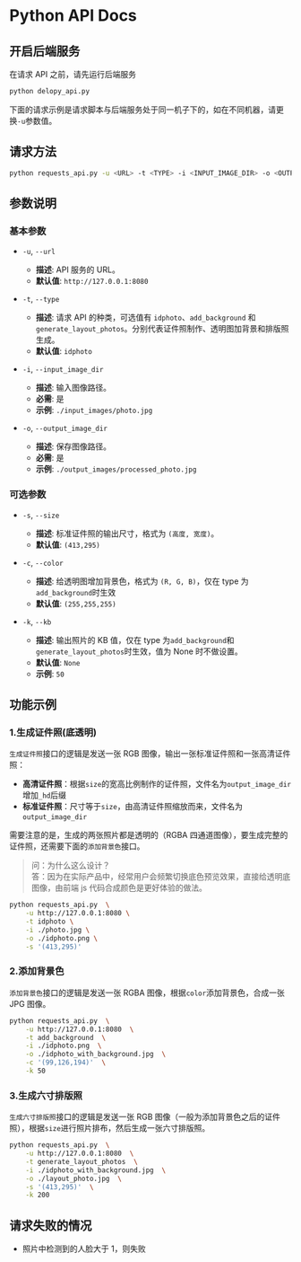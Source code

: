 # Python API Docs

## 开启后端服务

在请求 API 之前，请先运行后端服务

```bash
python delopy_api.py
```

下面的请求示例是请求脚本与后端服务处于同一机子下的，如在不同机器，请更换`-u`参数值。

## 请求方法

```bash
python requests_api.py -u <URL> -t <TYPE> -i <INPUT_IMAGE_DIR> -o <OUTPUT_IMAGE_DIR> [-s <SIZE>] [-c <COLOR>] [-k <KB>]
```

## 参数说明

### 基本参数

- `-u`, `--url`

  - **描述**: API 服务的 URL。
  - **默认值**: `http://127.0.0.1:8080`

- `-t`, `--type`

  - **描述**: 请求 API 的种类，可选值有 `idphoto`、`add_background` 和 `generate_layout_photos`。分别代表证件照制作、透明图加背景和排版照生成。
  - **默认值**: `idphoto`

- `-i`, `--input_image_dir`

  - **描述**: 输入图像路径。
  - **必需**: 是
  - **示例**: `./input_images/photo.jpg`

- `-o`, `--output_image_dir`
  - **描述**: 保存图像路径。
  - **必需**: 是
  - **示例**: `./output_images/processed_photo.jpg`

### 可选参数

- `-s`, `--size`

  - **描述**: 标准证件照的输出尺寸，格式为 `(高度, 宽度)`。
  - **默认值**: `(413,295)`

- `-c`, `--color`

  - **描述**: 给透明图增加背景色，格式为 `(R, G, B)`，仅在 type 为`add_background`时生效
  - **默认值**: `(255,255,255)`

- `-k`, `--kb`
  - **描述**: 输出照片的 KB 值，仅在 type 为`add_background`和`generate_layout_photos`时生效，值为 None 时不做设置。
  - **默认值**: `None`
  - **示例**: `50`

## 功能示例

### 1.生成证件照(底透明)

`生成证件照`接口的逻辑是发送一张 RGB 图像，输出一张标准证件照和一张高清证件照：

- **高清证件照**：根据`size`的宽高比例制作的证件照，文件名为`output_image_dir`增加`_hd`后缀
- **标准证件照**：尺寸等于`size`，由高清证件照缩放而来，文件名为`output_image_dir`

需要注意的是，生成的两张照片都是透明的（RGBA 四通道图像），要生成完整的证件照，还需要下面的`添加背景色`接口。

> 问：为什么这么设计？  
> 答：因为在实际产品中，经常用户会频繁切换底色预览效果，直接给透明底图像，由前端 js 代码合成颜色是更好体验的做法。

```bash
python requests_api.py  \
    -u http://127.0.0.1:8080 \
    -t idphoto \
    -i ./photo.jpg \
    -o ./idphoto.png \
    -s '(413,295)'
```

### 2.添加背景色

`添加背景色`接口的逻辑是发送一张 RGBA 图像，根据`color`添加背景色，合成一张 JPG 图像。

```bash
python requests_api.py  \
    -u http://127.0.0.1:8080  \
    -t add_background  \
    -i ./idphoto.png  \
    -o ./idphoto_with_background.jpg  \
    -c '(99,126,194)'  \
    -k 50
```

### 3.生成六寸排版照

`生成六寸排版照`接口的逻辑是发送一张 RGB 图像（一般为添加背景色之后的证件照），根据`size`进行照片排布，然后生成一张六寸排版照。

```bash
python requests_api.py  \
    -u http://127.0.0.1:8080  \
    -t generate_layout_photos  \
    -i ./idphoto_with_background.jpg  \
    -o ./layout_photo.jpg  \
    -s '(413,295)'  \
    -k 200
```

## 请求失败的情况

- 照片中检测到的人脸大于 1，则失败
